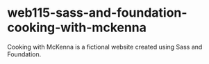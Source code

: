 # web115-sass-and-foundation-cooking-with-mckenna
Cooking with McKenna is a fictional website created using Sass and Foundation.
